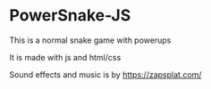 # PowerSnake-JS
This is a normal snake game with powerups

It is made with js and html/css

Sound effects and music is by https://zapsplat.com/
